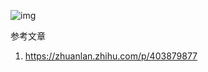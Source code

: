 ![img](https://chunhui-a.oss-cn-nanjing.aliyuncs.com/typora/img/v2-0344507c3b6b313b90646f4c1fd006f5_b.jpg)





参考文章

1. https://zhuanlan.zhihu.com/p/403879877